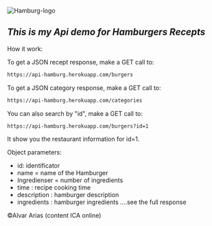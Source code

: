 
![Hamburg-logo](https://user-images.githubusercontent.com/7523384/125130883-15642180-e102-11eb-8971-baad7bed8cd7.png)
## _This is my Api demo for Hamburgers Recepts_

How it work:

To get a JSON recept response, make a GET call to: 
```sh
https://api-hamburg.herokuapp.com/burgers
```

To get a JSON category response, make a GET call to: 
```sh
https://api-hamburg.herokuapp.com/categories
```

You can also search by "id", make a GET call to: 
```sh
https://api-hamburg.herokuapp.com/burgers?id=1
```
It show you the restaurant information for id=1.


Object parameters:

- id: identificator
- name = name of the Hamburger
- Ingredienser = number of ingredients
- time : recipe cooking time
- description : hamburger description
- ingredients : hamburger ingredients
....see the full response


©Alvar Arias (content ICA online)
